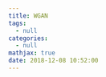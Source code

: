 ```yaml
---
title: WGAN
tags:
  - null
categories:
  - null
mathjax: true
date: 2018-12-08 10:52:00
---
```



<!--more-->